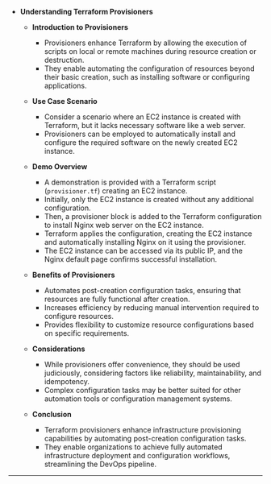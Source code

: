 * **Understanding Terraform Provisioners**

  * **Introduction to Provisioners**
    * Provisioners enhance Terraform by allowing the execution of scripts on local or remote machines during resource creation or destruction.
    * They enable automating the configuration of resources beyond their basic creation, such as installing software or configuring applications.

  * **Use Case Scenario**
    * Consider a scenario where an EC2 instance is created with Terraform, but it lacks necessary software like a web server.
    * Provisioners can be employed to automatically install and configure the required software on the newly created EC2 instance.

  * **Demo Overview**
    * A demonstration is provided with a Terraform script (`provisioner.tf`) creating an EC2 instance.
    * Initially, only the EC2 instance is created without any additional configuration.
    * Then, a provisioner block is added to the Terraform configuration to install Nginx web server on the EC2 instance.
    * Terraform applies the configuration, creating the EC2 instance and automatically installing Nginx on it using the provisioner.
    * The EC2 instance can be accessed via its public IP, and the Nginx default page confirms successful installation.

  * **Benefits of Provisioners**
    * Automates post-creation configuration tasks, ensuring that resources are fully functional after creation.
    * Increases efficiency by reducing manual intervention required to configure resources.
    * Provides flexibility to customize resource configurations based on specific requirements.

  * **Considerations**
    * While provisioners offer convenience, they should be used judiciously, considering factors like reliability, maintainability, and idempotency.
    * Complex configuration tasks may be better suited for other automation tools or configuration management systems.

  * **Conclusion**
    * Terraform provisioners enhance infrastructure provisioning capabilities by automating post-creation configuration tasks.
    * They enable organizations to achieve fully automated infrastructure deployment and configuration workflows, streamlining the DevOps pipeline.

---

